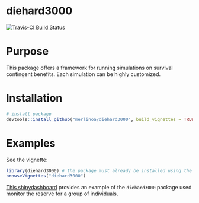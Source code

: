 # diehard3000

[![Travis-CI Build Status](https://travis-ci.org/merlinoa/diehard3000.svg?branch=master)](https://travis-ci.org/merlinoa/diehard3000)

# Purpose

This package offers a framework for running simulations on survival contingent benefits.  Each simulation can be highly customized.

# Installation

```R
# install package
devtools::install_github("merlinoa/diehard3000", build_vignettes = TRUE)
```

# Examples

See the vignette:

```R
library(diehard3000) # the package must already be installed using the above instructions
browseVignettes("diehard3000")
```

[This shinydashboard](http://shiny.ractuary.com:3838/insuree-simulation/) provides an example of the `diehard3000` package used monitor the reserve for a group of individuals.
